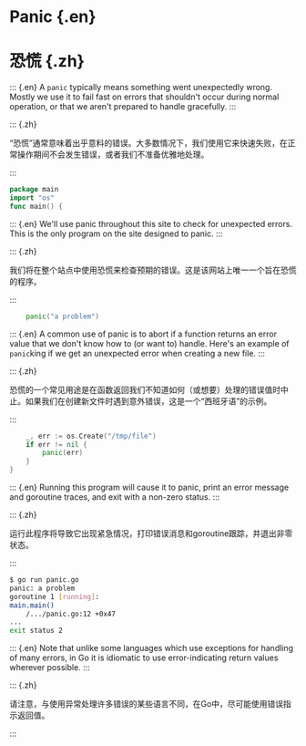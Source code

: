 
# Panic {.en}


# 恐慌 {.zh}


::: {.en}
A `panic` typically means something went unexpectedly
wrong. Mostly we use it to fail fast on errors that
shouldn't occur during normal operation, or that we
aren't prepared to handle gracefully.
:::

::: {.zh}

“恐慌”通常意味着出乎意料的错误。大多数情况下，我们使用它来快速失败，在正常操作期间不会发生错误，或者我们不准备优雅地处理。

:::


```go
package main
import "os"
func main() {
```


::: {.en}
We'll use panic throughout this site to check for
unexpected errors. This is the only program on the
site designed to panic.
:::

::: {.zh}

我们将在整个站点中使用恐慌来检查预期的错误。这是该网站上唯一一个旨在恐慌的程序。

:::


```go
	panic("a problem")
```


::: {.en}
A common use of panic is to abort if a function
returns an error value that we don't know how to
(or want to) handle. Here's an example of
`panic`king if we get an unexpected error when creating a new file.
:::

::: {.zh}

恐慌的一个常见用途是在函数返回我们不知道如何（或想要）处理的错误值时中止。如果我们在创建新文件时遇到意外错误，这是一个“西班牙语”的示例。

:::


```go
	_, err := os.Create("/tmp/file")
	if err != nil {
		panic(err)
	}
}
```


::: {.en}
Running this program will cause it to panic, print
an error message and goroutine traces, and exit with
a non-zero status.
:::

::: {.zh}

运行此程序将导致它出现紧急情况，打印错误消息和goroutine跟踪，并退出非零状态。

:::


```sh
$ go run panic.go
panic: a problem
goroutine 1 [running]:
main.main()
	/.../panic.go:12 +0x47
...
exit status 2
```


::: {.en}
Note that unlike some languages which use exceptions
for handling of many errors, in Go it is idiomatic
to use error-indicating return values wherever possible.
:::

::: {.zh}

请注意，与使用异常处理许多错误的某些语言不同，在Go中，尽可能使用错误指示返回值。

:::


